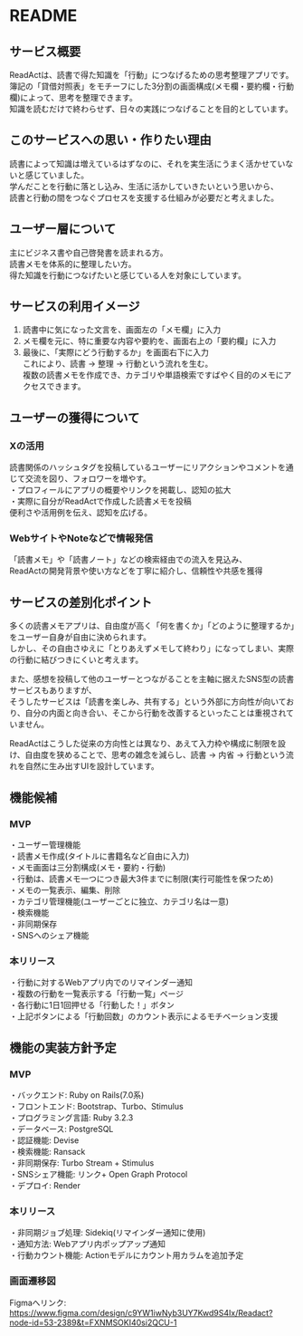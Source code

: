 # README

## サービス概要
ReadActは、読書で得た知識を「行動」につなげるための思考整理アプリです。  
簿記の「貸借対照表」をモチーフにした3分割の画面構成(メモ欄・要約欄・行動欄)によって、思考を整理できます。  
知識を読むだけで終わらせず、日々の実践につなげることを目的としています。  

## このサービスへの思い・作りたい理由
読書によって知識は増えているはずなのに、それを実生活にうまく活かせていないと感じていました。  
学んだことを行動に落とし込み、生活に活かしていきたいという思いから、  
読書と行動の間をつなぐプロセスを支援する仕組みが必要だと考えました。  

## ユーザー層について
主にビジネス書や自己啓発書を読まれる方。  
読書メモを体系的に整理したい方。  
得た知識を行動につなげたいと感じている人を対象にしています。  

## サービスの利用イメージ
1. 読書中に気になった文言を、画面左の「メモ欄」に入力  
2. メモ欄を元に、特に重要な内容や要約を、画面右上の「要約欄」に入力  
3. 最後に、「実際にどう行動するか」を画面右下に入力  
これにより、読書 → 整理 → 行動という流れを生む。  
複数の読書メモを作成でき、カテゴリや単語検索ですばやく目的のメモにアクセスできます。  

## ユーザーの獲得について
### Xの活用
読書関係のハッシュタグを投稿しているユーザーにリアクションやコメントを通じて交流を図り、フォロワーを増やす。  
・プロフィールにアプリの概要やリンクを掲載し、認知の拡大  
・実際に自分がReadActで作成した読書メモを投稿  
便利さや活用例を伝え、認知を広げる。  

### WebサイトやNoteなどで情報発信
「読書メモ」や「読書ノート」などの検索経由での流入を見込み、  
ReadActの開発背景や使い方などを丁寧に紹介し、信頼性や共感を獲得  

## サービスの差別化ポイント
多くの読書メモアプリは、自由度が高く「何を書くか」「どのように整理するか」をユーザー自身が自由に決められます。  
しかし、その自由さゆえに「とりあえずメモして終わり」になってしまい、実際の行動に結びつきにくいと考えます。  

また、感想を投稿して他のユーザーとつながることを主軸に据えたSNS型の読書サービスもありますが、  
そうしたサービスは「読書を楽しみ、共有する」という外部に方向性が向いており、自分の内面と向き合い、そこから行動を改善するといったことは重視されていません。  

ReadActはこうした従来の方向性とは異なり、あえて入力枠や構成に制限を設け、自由度を狭めることで、思考の雑念を減らし、読書 → 内省 → 行動という流れを自然に生み出すUIを設計しています。  

## 機能候補
### MVP
・ユーザー管理機能  
・読書メモ作成(タイトルに書籍名など自由に入力)  
・メモ画面は三分割構成(メモ・要約・行動)  
・行動は、読書メモ一つにつき最大3件までに制限(実行可能性を保つため)  
・メモの一覧表示、編集、削除  
・カテゴリ管理機能(ユーザーごとに独立、カテゴリ名は一意)  
・検索機能  
・非同期保存  
・SNSへのシェア機能  

### 本リリース
・行動に対するWebアプリ内でのリマインダー通知  
・複数の行動を一覧表示する「行動一覧」ページ  
・各行動に1日1回押せる「行動した！」ボタン   
・上記ボタンによる「行動回数」のカウント表示によるモチベーション支援  

## 機能の実装方針予定
### MVP
・バックエンド: Ruby on Rails(7.0系)  
・フロントエンド: Bootstrap、Turbo、Stimulus  
・プログラミング言語: Ruby 3.2.3  
・データベース: PostgreSQL  
・認証機能: Devise  
・検索機能: Ransack  
・非同期保存: Turbo Stream + Stimulus  
・SNSシェア機能: リンク+ Open Graph Protocol  
・デプロイ: Render  

### 本リリース
・非同期ジョブ処理: Sidekiq(リマインダー通知に使用)  
・通知方法: Webアプリ内ポップアップ通知  
・行動カウント機能: Actionモデルにカウント用カラムを追加予定  

### 画面遷移図
Figmaへリンク: https://www.figma.com/design/c9YW1iwNyb3UY7Kwd9S4Ix/Readact?node-id=53-2389&t=FXNMSOKI40si2QCU-1
